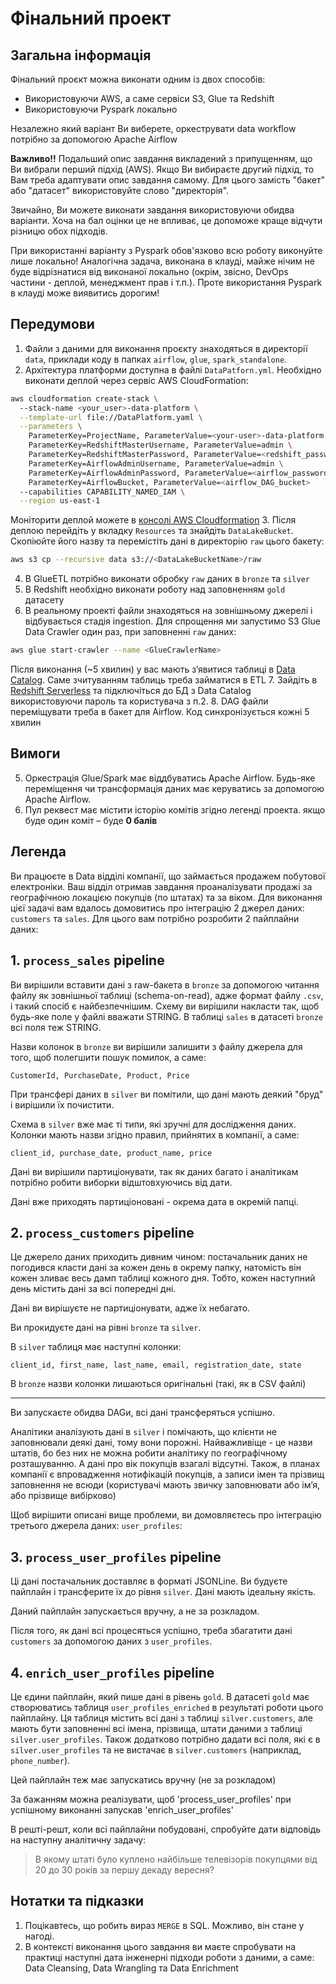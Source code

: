 # Фінальний проект


## Загальна інформація

Фінальний проєкт можна виконати одним із двох способів:
- Використовуючи AWS, а саме сервіси S3, Glue та Redshift
- Використовуючи Pyspark локально

Незалежно який варіант Ви виберете, оркеструвати data workflow 
потрібно за допомогою Apache Airflow

**Важливо!!**
Подальший опис завдання викладений з припущенням, що Ви вибрали
перший підхід (AWS). Якщо Ви вибираєте другий підхід, то Вам 
треба адаптувати опис завдання самому. Для цього замість "бакет" або "датасет"
використовуйте слово "директорія".

Звичайно, Ви можете виконати завдання використовуючи обидва варіанти.
Хоча на бал оцінки це не впливає, це допоможе краще відчути різницю 
обох підходів.

При використанні варіанту з Pyspark обов'язково всю роботу виконуйте лише локально!
Аналогічна задача, виконана в клауді, майже нічим не буде відрізнатися
від виконаної локально (окрім, звісно, DevOps частини - деплой, менеджмент
прав і т.п.). Проте використання Pyspark в клауді може виявитись дорогим!

## Передумови

1. Файли з даними для виконання проєкту знаходяться в директорії `data`, приклади коду в папках `airflow`, `glue`, `spark_standalone`.
2. Архітектура платформи доступна в файлі `DataPatforn.yml`. Необхідно виконати деплой через сервіс AWS CloudFormation:
```bash
aws cloudformation create-stack \                                                           
  --stack-name <your_user>-data-platform \
  --template-url file://DataPlatform.yaml \
  --parameters \
    ParameterKey=ProjectName, ParameterValue=<your-user>-data-platform \
    ParameterKey=RedshiftMasterUsername, ParameterValue=admin \
    ParameterKey=RedshiftMasterPassword, ParameterValue=<redshift_password> \
    ParameterKey=AirflowAdminUsername, ParameterValue=admin \
    ParameterKey=AirflowAdminPassword, ParameterValue=<airflow_password> \
    ParameterKey=AirflowBucket, ParameterValue=<airflow_DAG_bucket>
  --capabilities CAPABILITY_NAMED_IAM \
  --region us-east-1
```
Моніторити деплой можете в [консолі AWS Cloudformation](https://us-east-1.console.aws.amazon.com/cloudformation/home?region=us-east-1)
3. Після деплою перейдіть у вкладку `Resources` та знайдіть `DataLakeBucket`. Скопіюйте його назву та перемістіть дані в директорію `raw` цього бакету:
```bash
aws s3 cp --recursive data s3://<DataLakeBucketName>/raw
```
4. В GlueETL потрібно виконати обробку `raw` даних в `bronze` та  `silver`
5. В Redshift необхідно виконати роботу над заповненням `gold` датасету
6. В реальному проекті файли знаходяться на зовнішньому джерелі і відбувається стадія ingestion. Для спрощення ми запустимо S3 Glue Data Crawler один раз, при заповненні `raw` даних:
```bash
aws glue start-crawler --name <GlueCrawlerName>
```
Після виконання (~5 хвилин) у вас мають зʼявитися таблиці в [Data Catalog](https://us-east-1.console.aws.amazon.com/glue/home?region=us-east-1#/v2/data-catalog/tables). Саме зчитуванням таблиць треба займатися в ETL
7. Зайдіть в [Redshift Serverless](https://us-east-1.console.aws.amazon.com/redshiftv2/home?region=us-east-1#serverless-dashboard) та підключіться до БД з Data Catalog використовуючи пароль та користувача з п.2.
8. DAG файли переміщувати треба в бакет для Airflow. Код синхронізується кожні 5 хвилин

## Вимоги

5. Оркестрація Glue/Spark має віддбуватись Apache Airflow. Будь-яке переміщення чи трансформація даних має керуватись за допомогою Apache Airflow.
6. Пул реквест має містити історію комітів згідно легенді проекта. якщо буде один коміт – буде **0 балів**

## Легенда

Ви працюєте в Data відділі компанії, що займається продажем побутової електроніки.
Ваш відділ отримав завдання проаналізувати продажі за географічною
локацією покупців (по штатах) та за віком.
Для виконання цієї задачі вам вдалось домовитись про інтеграцію 2 джерел даних: `customers` та `sales`.
Для цього вам потрібно розробити 2 пайплайни даних:

## 1. `process_sales` pipeline

Ви вирішили вставити дані з raw-бакета в `bronze` за допомогою читання
файлу як зовнішньої таблиці  (schema-on-read), адже формат файлу `.csv`,
і такий спосіб є найбезпечнішим. Схему ви вирішили накласти
так, щоб будь-яке поле у файлі вважати STRING. В таблиці `sales` 
в датасеті `bronze` всі поля теж STRING.

Назви колонок в `bronze` ви вирішили залишити з файлу джерела
для того, щоб полегшити пошук помилок, а саме:
```
CustomerId, PurchaseDate, Product, Price
```

При трансфері даних в `silver` ви помітили, що дані мають деякий "бруд"
і вирішили їх почистити.

Схема в `silver` вже має ті типи, які зручні для дослідження даних.
Колонки мають назви згідно правил, прийнятих в компанії, а саме:

```
client_id, purchase_date, product_name, price
```

Дані ви вирішили партиціонувати, так як даних багато і аналітикам
потрібно робити виборки відштовхуючись від дати.

Дані вже приходять партиціоновані - окрема дата в окремій папці.

## 2. `process_customers` pipeline

Це джерело даних приходить дивним чином:
постачальник даних не погодився класти дані за кожен день
в окрему папку, натомість він кожен зливає весь дамп таблиці кожного дня.
Тобто, кожен наступний день містить дані за всі попередні дні.

Дані ви вирішуєте не партиціонувати, адже їх небагато.


Ви прокидуєте дані на рівні `bronze` та `silver`.

В `silver` таблиця має наступні колонки:
```
client_id, first_name, last_name, email, registration_date, state
```

В `bronze` назви колонки лишаються оригінальні (такі, як в CSV файлі)


---------------------------------------------------------------------------
Ви запускаєте обидва DAGи, всі дані трансферяться успішно.

Аналітики аналізують дані в `silver` і помічають, що клієнти не заповнювали
деякі дані, тому вони порожні. Найважливіще - це назви штатів, бо
без них не можна робити аналітику по географічному розташуванню.
А дані про вік покупців взагалі відсутні.
Також, в планах компанії є впровадження нотифікацій покупців,
а записи імен та прізвищ заповнення не всюди (користувачі мають звичку
заповнювати або імʼя, або прізвище вибірково)

Щоб вирішити описані вище проблеми, ви домовляєтесь про інтеграцію
третього джерела даних: `user_profiles`:


## 3. `process_user_profiles` pipeline

Ці дані постачальник доставляє в форматі JSONLine. Ви будуєте пайплайн і
трансферите їх до рівня `silver`. Дані мають ідеальну якість.

Даний пайплайн запускається вручну, а не за розкладом.

Після того, як дані всі процесяться успішно, треба збагатити дані
`customers` за допомогою даних з `user_profiles`.

## 4. `enrich_user_profiles` pipeline

Це єдини пайплайн, який пише дані в рівень `gold`. 
В датасеті `gold` має створюватись таблиця `user_profiles_enriched` 
в результаті роботи цього пайплайну. Ця таблиця містить всі дані з таблиці 
`silver.customers`, але мають бути заповненні всі імена, прізвища, штати
даними з таблиці `silver.user_profiles`. Також додатково потрібно дадати
всі поля, які є в `silver.user_profiles` та не вистачає в `silver.customers`
(наприклад, `phone_number`). 

Цей пайплайн теж має запускатись вручну (не за розкладом)

За бажанням можна реалізувати, щоб 'process_user_profiles' при успішному 
виконанні запускав 'enrich_user_profiles'


В решті-решт, коли всі пайплайни побудовані, спробуйте дати відповідь на 
наступну аналітичну задачу:

> В якому штаті було куплено найбільше телевізорів покупцями від 20 до 30 років за першу декаду вересня?


## Нотатки та підказки
1. Поцікавтесь, що робить вираз `MERGE` в SQL. Можливо, він стане у нагоді.
2. В контексті виконання цього завдання ви маєте спробувати на практиці наступні 
дата інженерні підходи роботи з даними, а саме: Data Cleansing, Data Wrangling та Data Enrichment
